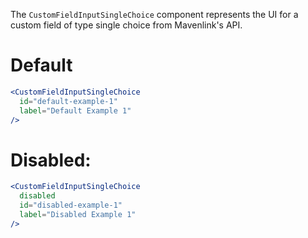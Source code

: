 The `CustomFieldInputSingleChoice` component represents the UI for a custom field of type single choice from Mavenlink's API.

# Default

```jsx
<CustomFieldInputSingleChoice
  id="default-example-1"
  label="Default Example 1"
/>
```

# Disabled:
```jsx
<CustomFieldInputSingleChoice
  disabled
  id="disabled-example-1"
  label="Disabled Example 1"
/>
```
